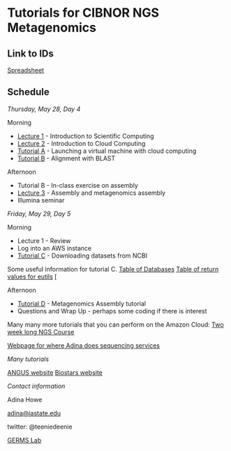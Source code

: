 # Tutorials for CIBNOR NGS Metagenomics

## Link to IDs

[Spreadsheet](https://docs.google.com/spreadsheets/d/1XFiYVBQIsdiso7JwxS9_vReOGxVfAh2fpZjJ0z-43C0/edit?usp=sharing)

## Schedule

*Thursday, May 28, Day 4*

Morning

* [Lecture 1](./files/2014-lecture1-welcome.pdf) - Introduction to Scientific Computing
* [Lecture 2](./files/cloud.md) - Introduction to Cloud Computing
* [Tutorial A](http://angus.readthedocs.org/en/2014/day1.html) - Launching a virtual machine with cloud computing
* [Tutorial B](./files/running-blast.md) - Alignment with BLAST

Afternoon

* Tutorial B - In-class exercise on assembly
* [Lecture 3](./files/lecture_assembly.pdf) - Assembly and metagenomics assembly
* Illumina seminar

*Friday, May 29, Day 5*

Morning 

* Lecture 1 - Review
* Log into an AWS instance
* [Tutorial C](http://angus.readthedocs.org/en/2014/howe-ncbi.html) - Downloading datasets from NCBI

Some useful information for tutorial C.
[Table of Databases](http://www.ncbi.nlm.nih.gov/books/NBK25497/table/chapter2.T._entrez_unique_identifiers_ui/?report=objectonly)
[Table of return values for eutils](http://www.ncbi.nlm.nih.gov/books/NBK25499/table/chapter4.T._valid_values_of__retmode_and/?report=objectonly)
[

Afternoon

* [Tutorial D](./files/assembly.md) - Metagenomics Assembly tutorial
* Questions and Wrap Up - perhaps some coding if there is interest

Many many more tutorials that you can perform on the Amazon Cloud:
[Two week long NGS Course](http://angus.readthedocs.org/en/2014/)

[Webpage for where Adina does sequencing services](http://ngs.igsb.anl.gov/)

*Many tutorials*

[ANGUS website](http://ged.msu.edu/angus/)
[Biostars website](https://www.biostars.org/)

*Contact information*

Adina Howe

adina@iastate.edu

twitter:  @teeniedeenie

[GERMS Lab](www.germslab.org)